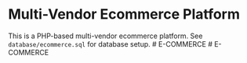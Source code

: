 # Multi-Vendor Ecommerce Platform

This is a PHP-based multi-vendor ecommerce platform. See `database/ecommerce.sql` for database setup.
#   E - C O M M E R C E  
 #   E - C O M M E R C E  
 